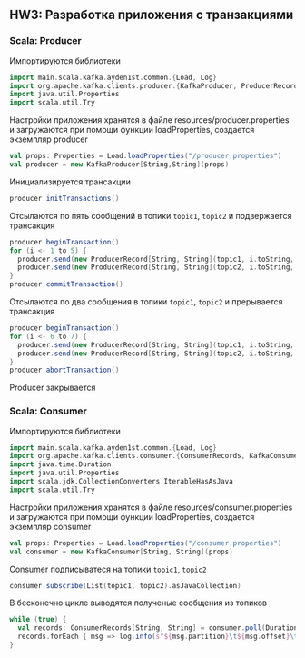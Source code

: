 ## HW3: Разработка приложения с транзакциями

### Scala: Producer
Импортируются библиотеки
```scala
import main.scala.kafka.ayden1st.common.{Load, Log}
import org.apache.kafka.clients.producer.{KafkaProducer, ProducerRecord}
import java.util.Properties
import scala.util.Try
```
Настройки приложения хранятся в файле resources/producer.properties и загружаются при помощи функции loadProperties, создается экземпляр producer
```scala
val props: Properties = Load.loadProperties("/producer.properties")
val producer = new KafkaProducer[String,String](props)
```
Инициализируется трансакции
```scala
producer.initTransactions()
```
Отсылаются по пять сообщений в топики `topic1`, `topic2` и подвержается трансакция
```scala
producer.beginTransaction()
for (i <- 1 to 5) {
  producer.send(new ProducerRecord[String, String](topic1, i.toString, topic1 + "-message-" + i))
  producer.send(new ProducerRecord[String, String](topic2, i.toString, topic2 + "-message-" + i))
}
producer.commitTransaction()
```
Отсылаются по два сообщения в топики `topic1`, `topic2` и прерывается трансакция
```scala
producer.beginTransaction()
for (i <- 6 to 7) {
  producer.send(new ProducerRecord[String, String](topic1, i.toString, topic1 + "-message-" + i))
  producer.send(new ProducerRecord[String, String](topic2, i.toString, topic2 + "-message-" + i))
}
producer.abortTransaction()
```
Producer закрывается

### Scala: Consumer
Импортируются библиотеки
```scala
import main.scala.kafka.ayden1st.common.{Load, Log}
import org.apache.kafka.clients.consumer.{ConsumerRecords, KafkaConsumer}
import java.time.Duration
import java.util.Properties
import scala.jdk.CollectionConverters.IterableHasAsJava
import scala.util.Try
```
Настройки приложения хранятся в файле resources/consumer.properties и загружаются при помощи функции loadProperties, создается экземпляр consumer
```scala
val props: Properties = Load.loadProperties("/consumer.properties")
val consumer = new KafkaConsumer[String, String](props)
```
Consumer подписыватеся на топики `topic1`, `topic2`
```scala
consumer.subscribe(List(topic1, topic2).asJavaCollection)
```
В бесконечно цикле выводятся полученые сообщения из топиков
```scala
while (true) {
  val records: ConsumerRecords[String, String] = consumer.poll(Duration.ofSeconds(1))
  records.forEach { msg => log.info(s"${msg.partition}\t${msg.offset}\t${msg.key}\t${msg.value}") }
}
```